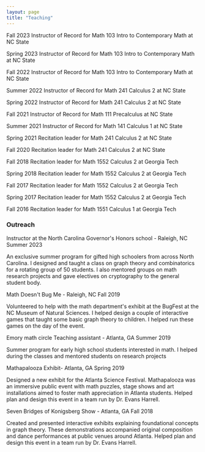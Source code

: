 ```yaml
---
layout: page
title: "Teaching"
---
```

 Fall 2023 Instructor of Record  for Math 103 Intro to Contemporary Math at NC State

Spring 2023 Instructor of Record  for Math 103 Intro to Contemporary Math at NC State

Fall 2022 Instructor of Record  for Math 103 Intro to Contemporary Math at NC State

Summer 2022 Instructor of Record  for Math 241 Calculus 2 at NC State

Spring 2022 Instructor of Record  for Math 241 Calculus 2 at NC State

Fall 2021 Instructor of Record  for Math 111 Precalculus at NC State

Summer 2021 Instructor of Record  for Math 141 Calculus 1 at NC State

Spring 2021 Recitation leader for Math 241 Calculus 2 at NC State

Fall 2020 Recitation leader for Math 241 Calculus 2 at NC State

Fall 2018 Recitation leader for Math 1552 Calculus 2 at Georgia Tech

Spring 2018 Recitation leader for Math 1552 Calculus 2 at Georgia Tech

Fall 2017 Recitation leader for Math 1552 Calculus 2 at Georgia Tech

Spring 2017 Recitation leader for Math 1552 Calculus 2 at Georgia Tech

Fall 2016 Recitation leader for Math 1551 Calculus 1 at Georgia Tech




### Outreach
Instructor at the North Carolina Governor's Honors school - Raleigh, NC Summer 2023

An exclusive summer program for gifted high schoolers from across North Carolina. I designed and taught a class on graph theory and combinatorics for a rotating group of 50 students. I also mentored groups on math research projects and gave electives on cryptography to the general student body.

Math Doesn't Bug Me - Raleigh, NC Fall 2019

Volunteered to help with the math department's exhibit at the  BugFest at the NC Museum of Natural Sciences. I helped design a couple of interactive games that taught some basic graph theory to children. I helped run these games on the day of the event.
    
Emory math circle Teaching assistant - Atlanta, GA Summer 2019

Summer program for early high school students interested in math. I helped during the classes and mentored students on research projects
 
Mathapalooza Exhibit- Atlanta, GA Spring 2019 

Designed a new exhibit for the Atlanta Science Festival. Mathapalooza was an
immersive public event with math puzzles, stage shows and art installations aimed
to foster math appreciation in Atlanta students. Helped plan and design this event in a team run by Dr. Evans Harrell.

Seven Bridges of Konigsberg Show - Atlanta, GA Fall 2018

Created and presented interactive exhibits explaining foundational concepts in graph
theory. These demonstrations accompanied original composition and dance performances at public venues around Atlanta. Helped plan and design this event in a team run by Dr. Evans Harrell.


